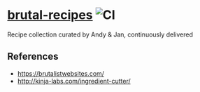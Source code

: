 # [brutal-recipes](https://brutal-recipes.maxdaten.io) ![CI](https://github.com/MaxDaten/brutal-recipes/workflows/CI/badge.svg)

Recipe collection curated by Andy &amp; Jan, continuously delivered

## References

- https://brutalistwebsites.com/
- http://kinja-labs.com/ingredient-cutter/
